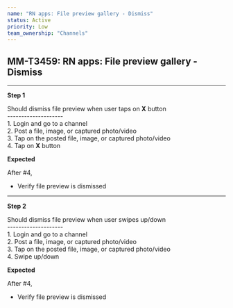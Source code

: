 ```yaml
---
name: "RN apps: File preview gallery - Dismiss"
status: Active
priority: Low
team_ownership: "Channels"
---
```


## MM-T3459: RN apps: File preview gallery - Dismiss

---

**Step 1**

Should dismiss file preview when user taps on **X** button\
\--------------------\
1\. Login and go to a channel\
2\. Post a file, image, or captured photo/video\
3\. Tap on the posted file, image, or captured photo/video\
4\. Tap on **X** button

**Expected**

After #4,

- Verify file preview is dismissed

---

**Step 2**

Should dismiss file preview when user swipes up/down\
\--------------------\
1\. Login and go to a channel\
2\. Post a file, image, or captured photo/video\
3\. Tap on the posted file, image, or captured photo/video\
4\. Swipe up/down

**Expected**

After #4,

- Verify file preview is dismissed
